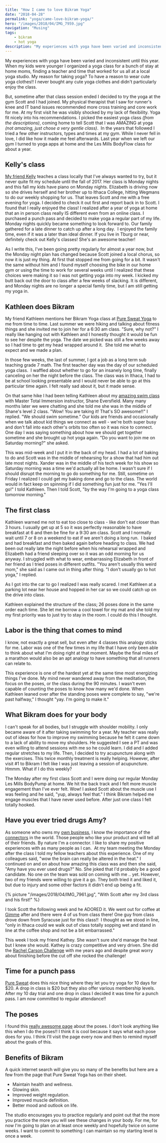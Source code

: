 ```yaml
---
title: "How I came to love Bikram Yoga"
date: "2018-04-28"
permalink: "yoga/came-love-bikram-yoga/"
hero: "/images/2018/04/IMG_7959.jpg"
navigation: "Musing"
tags:
    - bikram
    - hot yoga
description: "My experiences with yoga have been varied and inconsistent until this year. When my kids were younger I organized a yoga class for a bunch of stay at home moms, finding a teacher and time that worked for us all at a local yoga studio."
---
```


My experiences with yoga have been varied and inconsistent until this year. When my kids were younger I organized a yoga class for a bunch of stay at home moms, finding a teacher and time that worked for us all at a local yoga studio. My reason for taking yoga? To have a reason to wear cute yoga clothes!! I never bought any cute yoga clothes and didn't particularly enjoy the class.

But, sometime after that class session ended I decided to try the yoga at the gym Scott and I had joined. My physical therapist that I saw for runner's knee and IT band issues recommended more cross training and core work for me. At my first visit he was visibly shocked by my lack of flexibility. Yoga fit nicely into his recommendations. I picked the easiest yoga class _(from the descriptions)_, coming home to tell Scott that I was AMAZING at yoga _(not amazing, just chose a very gentle class)_.  In the years that followed I tried a few other instructors, types and times at my gym. While I never fell in love, I did like how it made me feel afterwards. Last year when we left our gym I turned to yoga apps at home and the Les Mills BodyFlow class for about a year.

## Kelly's class

[My friend Kelly](https://www.facebook.com/Kelly-Caraher-Yoga-964608543669741/) teaches a class locally that I've always wanted to try, but it never quite fit my schedule until the fall of 2017. Her class is Monday nights and this fall my kids have piano on Monday nights. Elizabeth is driving now so she drives herself and her brother up to Ithaca College, hitting Wegmans to do our weekly shopping for us. That leaves Scott and me with a free evening for yoga. I decided to check it out first and report back in to Scott. I found that I really enjoyed the class! I realized after a year of yoga at home that an in person class really IS different even from an online class. I purchased a punch pass and decided to make yoga a regular part of my life. Monday nights quickly became something to look forward to. Our family gathered for a late dinner to catch up after a long day.  I enjoyed the family time, even if it was a later than ideal dinner. If you live in Tburg or near, definitely check out Kelly's classes! She's an awesome teacher!

As I write this, I've been going pretty regularly for almost a year now, but the Monday night plan has changed because Scott joined a local chorus, so now it is just my thing. At first that stopped me from going for a bit. It wasn't the same without him and I found myself choosing the bike in our home gym or using the time to work for several weeks until I realized that these choices were making it so I was not getting yoga into my week. I kicked my butt back out the door to class after a few weeks of slacking. It is different, and Monday nights are no longer a special family time, but I am still getting my yoga in.

## Kathleen does Bikram

My friend Kathleen mentions her Bikram Yoga class at [Pure Sweat Yoga](http://www.puresweatyoga.com/) to me from time to time. Last summer we were hiking and talking about fitness things and she invited me to join her for a 6:30 am class. "Sure, why not?" I really like hanging out with Kathleen and I honestly thought it would be fun to see her despite the yoga. The date we picked was still a few weeks away so I had time to get my head wrapped around it.  She told me what to expect and we made a plan.

In those few weeks, the last of summer, I got a job as a long term sub teaching grade 7 math. The first teacher day was the day of our scheduled yoga class.  I waffled about whether to go for an insanely long time, finally canceling on her the night before the class. The class was in Ithaca, I had to be at school looking presentable and I would never be able to go at this particular time again. I felt really sad about it, but it made sense.

On that same hike I had been telling Kathleen about my [amazing swim class](/swim/) with Master Total Immersion instructor, Shane Eversfield. Many many months later we were chatting and she told me she was in the middle of Shane's level 2 class. "Wow! You are taking it! That's SO awesome!!" I replied. "We should swim sometime." Our kids are friends and occasionally when we talk about kid things we connect as well - we're both super busy and don't fall into each other's orbits too often so it was nice to connect. One day I was saying something about how we should get together sometime and she brought up hot yoga again. "Do you want to join me on Saturday morning?" she asked.

This was mid-week and I put it in the back of my head. I had a lot of baking to do and Scott was in the middle of rehearsing for a show that had him out late most nights. Xander was in the middle of his tech week for his show so Saturday morning was a time we'd actually all be home. I wasn't sure if I should disrupt the morning to go do something for me. Still, sometime on Friday I realized I could get my baking done and go to the class. The world would in fact keep on spinning if I did something fun just for me. "Yes I'll go!" I told Kathleen. Then I told Scott, "by the way I'm going to a yoga class tomorrow morning."

## The first class

Kathleen warned me not to eat too close to class - like don't eat closer than 3 hours. I usually get up at 5 so it was perfectly reasonable to have breakfast at 6 and then be fine for a 9:30 am class. Scott and I normally wait until 7 or 8 on a weekend to eat if we aren't doing a long run.  I baked and had breakfast and then baked again before heading to class. We had been out really late the night before when his rehearsal wrapped and Elizabeth had a friend sleeping over so it was an odd morning for us anyway. I struggled with what to wear, embarrassing Elizabeth in front of her friend as I tried poses in different outfits. "You aren't usually this weird mom," she said as I came out in thing after thing. "I don't usually go to hot yoga," I replied.

As I got into the car to go I realized I was really scared. I met Kathleen at a parking lot near her house and hopped in her car so we could catch up on the drive into class.

Kathleen explained the structure of the class; 26 poses done in the same order each time. She let me borrow a cool towel for my mat and she told my my first priority was to just try to stay in the room. I could do this I thought.

## Labor is the thing that comes to mind

I know, not exactly a great sell, but even after 4 classes this analogy sticks for me. Labor was one of the few times in my life that I have only been able to think about what I'm doing right at that moment. Maybe the final miles of a marathon would also be an apt analogy to have something that all runners can relate to.

This experience is one of the hardest yet at the same time most energizing things I've done. My mind never wandered away from the meditation, the focus on the poses, or the class during the 90 minutes. I wasn't even capable of counting the poses to know how many we'd done. When Kathleen leaned over after the standing poses were complete to say, "we're past halfway," I thought "yay. I'm going to make it."

## What Bikram does for your body

I can't speak for all bodies, but I struggle with shoulder mobility. I only became aware of it after taking swimming for a year. My teacher was really out of ideas for how to improve my swimming because he felt it came down to a lack of ability to move my shoulders. He suggested I see a PT and was even willing to attend sessions with me so he could learn. I did and I added regular stretches to my life. Then, I decided to try acupuncture along with the exercises. This twice monthly treatment is really helping. However, after visit #1 to Bikram I felt like I was just leaving a session of acupuncture. Hmmm. What if I do this weekly?

The Monday after my first class Scott and I were doing our regular Monday Les Mills BodyPump at home. We hit the back track and I felt more muscle engagement than I've ever felt. Wow! I asked Scott about the muscle use I was feeling and he said, "yup, always feel that." I think Bikram helped me engage muscles that I have never used before. After just one class I felt totally hooked.

## Have you ever tried drugs Amy?

As someone who owns my [own business](http://www.emoticakes.com), I know the importance of the [connectors](https://www.productiveflourishing.com/maven-connector-or-salesperson-whats-your-archetype/) in the world. Those people who like your product and will tell all of their friends. By nature I'm a connector. I like to share my positive experiences with as many people as I can.  At my team meeting the Monday after the class I told my fellow teachers about this experience. One of my colleagues said, "wow the brain can really be altered in the heat." I continued on and on about how amazing this class was and then she said, "Amy have you ever used drugs?" No. She joked that I'd probably be a good candidate. No one on the team was sold on coming with me .. yet. However, two of my friends were willing to give it a go. They both tried it and liked it, but due to injury and some other factors it didn't end up being a fit.

{% picture "/images/2018/04/IMG_7961.jpg", "With Scott after my 3rd class and his first!" %}

I took Scott the following week and he ADORED it. We went out for coffee at [Gimme](https://gimmecoffee.com/) after and there were 4 of us from class there! One guy from class drove down from Syracuse just for this class!!  I thought as we stood in line, "only in Ithaca could we walk out of class totally sopping wet and stand in line at the coffee shop and not be a bit embarrassed."

This week I took my friend Kathey. She wasn't sure she'd manage the heat but I knew she would. Kathey is crazy competitive and very driven. She did the [Rachel Carson Challenge](/race-report/rachel-carson-trail-challenge/) with me years ago and despite great worry about finishing before the cut off she rocked the challenge!

## Time for a punch pass

[Pure Sweat](https://www.facebook.com/PureSweatYoga/) does this nice thing where they let you try yoga for 10 days for $20. A drop in class is $20 but they also offer various membership levels. After my 10 day trial and one drop in class I decided it was time for a punch pass. I am now committed to regular attendance!!

## The poses

I found this [really awesome page](https://www.bikramyoga.com/about/26-postures/) about the poses. I don't look anything like this when I do the poses!! I think it is cool because it says what each pose does for you. I think I'll visit the page every now and then to remind myself about the goals of this.

## Benefits of Bikram

A quick internet search will give you so many of the benefits but here are a few from the page that Pure Sweat Yoga has on their sheet.

- Maintain health and wellness.
- Glowing skin.
- Improved weight regulation.
- Improved muscle definition.
- Better mood and outlook on life.

The studio encourages you to practice regularly and point out that the more you practice the more you will see these changes in your body. For me, for now I'm going to plan on at least once weekly and hopefully twice on some weeks. I want to commit to something I can maintain so my starting level is once a week.
